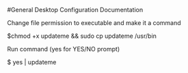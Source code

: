 #General Desktop Configuration Documentation 

Change file permission to executable and make it a command

$chmod +x updateme && sudo cp updateme /usr/bin

Run command (yes for YES/NO prompt)

$ yes | updateme





